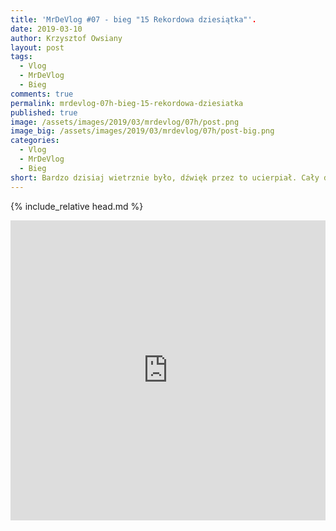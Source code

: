 ```yaml
---
title: 'MrDeVlog #07 - bieg "15 Rekordowa dziesiątka"'.
date: 2019-03-10
author: Krzysztof Owsiany
layout: post
tags:
  - Vlog
  - MrDeVlog
  - Bieg
comments: true
permalink: mrdevlog-07h-bieg-15-rekordowa-dziesiatka
published: true
image: /assets/images/2019/03/mrdevlog/07h/post.png
image_big: /assets/images/2019/03/mrdevlog/07h/post-big.png
categories:
  - Vlog
  - MrDeVlog
  - Bieg
short: Bardzo dzisiaj wietrznie było, dźwięk przez to ucierpiał. Cały dzień pod znakiem biegu na 10 kilometrów w Poznaniu. Może kogoś zainspiruję tym bieganiem;).
---
```

{% include_relative head.md %}

<div width="640" height="480" style="margin-left:auto; margin-right:auto;">
<embed width="100%" height="480" src="https://www.youtube.com/embed/VjwgcOo7LkE"/>
</div >